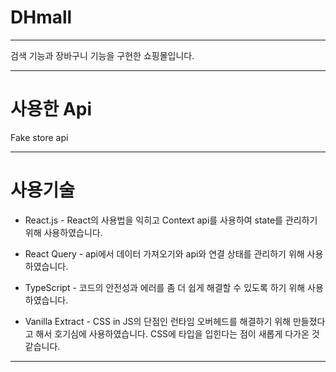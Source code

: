 # DHmall

---

검색 기능과 장바구니 기능을 구현한 쇼핑몰입니다.

---

# 사용한 Api

Fake store api

---

# 사용기술

-   React.js - React의 사용법을 익히고 Context api를 사용하여 state를 관리하기 위해 사용하였습니다.

-   React Query - api에서 데이터 가져오기와 api와 연결 상태를 관리하기 위해 사용하였습니다.

-   TypeScript - 코드의 안전성과 에러를 좀 더 쉽게 해결할 수 있도록 하기 위해 사용하였습니다.

-   Vanilla Extract - CSS in JS의 단점인 런타임 오버헤드를 해결하기 위해 만들졌다고 해서 호기심에 사용하였습니다. CSS에 타입을 입힌다는 점이 새롭게 다가온 것 같습니다.

---
